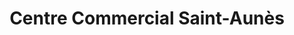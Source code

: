 ---
title: "Centre Commercial Saint-Aunès"
url: /saint-aunes/centre-commercial-saint-aunes/
shop: Einkaufszentrum
---